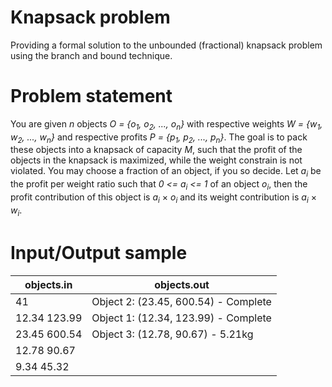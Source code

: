 # Knapsack problem
Providing a formal solution to the unbounded (fractional) knapsack problem using the branch and bound technique.

# Problem statement
You are given *n* objects *O = {o<sub>1</sub>, o<sub>2</sub>, ..., o<sub>n</sub>}* with respective weights *W = {w<sub>1</sub>, w<sub>2</sub>, ..., w<sub>n</sub>}* and respective profits *P = {p<sub>1</sub>, p<sub>2</sub>, ..., p<sub>n</sub>}*. The goal is to pack these objects into a knapsack of capacity *M*, such that the profit of the objects in the knapsack is maximized, while the weight constrain is not violated. You may choose a fraction of an object, if you so decide. Let *a<sub>i</sub>* be the profit per weight ratio such that *0 <= a<sub>i</sub> <= 1* of an object *o<sub>i</sub>*, then the profit contribution of this object is *a<sub>i</sub>* &times; *o<sub>i</sub>* and its weight contribution is *a<sub>i</sub>* &times; *w<sub>i</sub>*.

# Input/Output sample
| objects.in    | objects.out                           |
| ------------- | ------------------------------------- |
| 41            | Object 2: (23.45, 600.54) - Complete  |
| 12.34 123.99  | Object 1: (12.34, 123.99) - Complete  |
| 23.45 600.54  | Object 3: (12.78, 90.67) - 5.21kg     |
| 12.78 90.67   |                                       |
| 9.34 45.32    |                                       |
